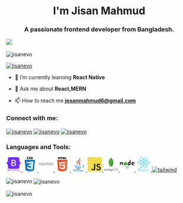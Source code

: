 <h1 align="center"> I'm Jisan Mahmud</h1>
<h3 align="center">A passionate frontend developer from Bangladesh.</h3>
<img src="https://i.postimg.cc/zBmb1fKt/b313a9-89ebec0c5f384c65a9551f0c1ec18ca9-mv2.gif"/>
<p align="left"> <img src="https://komarev.com/ghpvc/?username=jisanevo&label=Profile%20views&color=0e75b6&style=flat" alt="jisanevo" /> </p>

<p align="left"> <a href="https://twitter.com/jisanevo" target="blank"><img src="https://img.shields.io/twitter/follow/jisanevo?logo=twitter&style=for-the-badge" alt="jisanevo" /></a> </p>

- 🌱 I’m currently learning **React Native**

- 💬 Ask me about **React,MERN**

- 📫 How to reach me **jesanmahmud6@gmail.com**

<h3 align="left">Connect with me:</h3>
<p align="left">
<a href="https://twitter.com/jisanevo" target="blank"><img align="center" src="https://raw.githubusercontent.com/rahuldkjain/github-profile-readme-generator/master/src/images/icons/Social/twitter.svg" alt="jisanevo" height="30" width="40" /></a>
<a href="https://linkedin.com/in/jisanevo" target="blank"><img align="center" src="https://raw.githubusercontent.com/rahuldkjain/github-profile-readme-generator/master/src/images/icons/Social/linked-in-alt.svg" alt="jisanevo" height="30" width="40" /></a>
<a href="https://fb.com/jisanevo" target="blank"><img align="center" src="https://raw.githubusercontent.com/rahuldkjain/github-profile-readme-generator/master/src/images/icons/Social/facebook.svg" alt="jisanevo" height="30" width="40" /></a>
</p>

<h3 align="left">Languages and Tools:</h3>
<p align="left"> <a href="https://getbootstrap.com" target="_blank" rel="noreferrer"> <img src="https://raw.githubusercontent.com/devicons/devicon/master/icons/bootstrap/bootstrap-plain-wordmark.svg" alt="bootstrap" width="40" height="40"/> </a> <a href="https://www.w3schools.com/css/" target="_blank" rel="noreferrer"> <img src="https://raw.githubusercontent.com/devicons/devicon/master/icons/css3/css3-original-wordmark.svg" alt="css3" width="40" height="40"/> </a> <a href="https://expressjs.com" target="_blank" rel="noreferrer"> <img src="https://raw.githubusercontent.com/devicons/devicon/master/icons/express/express-original-wordmark.svg" alt="express" width="40" height="40"/> </a> <a href="https://www.w3.org/html/" target="_blank" rel="noreferrer"> <img src="https://raw.githubusercontent.com/devicons/devicon/master/icons/html5/html5-original-wordmark.svg" alt="html5" width="40" height="40"/> </a> <a href="https://www.java.com" target="_blank" rel="noreferrer"> <img src="https://raw.githubusercontent.com/devicons/devicon/master/icons/java/java-original.svg" alt="java" width="40" height="40"/> </a> <a href="https://developer.mozilla.org/en-US/docs/Web/JavaScript" target="_blank" rel="noreferrer"> <img src="https://raw.githubusercontent.com/devicons/devicon/master/icons/javascript/javascript-original.svg" alt="javascript" width="40" height="40"/> </a> <a href="https://www.mongodb.com/" target="_blank" rel="noreferrer"> <img src="https://raw.githubusercontent.com/devicons/devicon/master/icons/mongodb/mongodb-original-wordmark.svg" alt="mongodb" width="40" height="40"/> </a> <a href="https://nodejs.org" target="_blank" rel="noreferrer"> <img src="https://raw.githubusercontent.com/devicons/devicon/master/icons/nodejs/nodejs-original-wordmark.svg" alt="nodejs" width="40" height="40"/> </a> <a href="https://reactjs.org/" target="_blank" rel="noreferrer"> <img src="https://raw.githubusercontent.com/devicons/devicon/master/icons/react/react-original-wordmark.svg" alt="react" width="40" height="40"/> </a> <a href="https://tailwindcss.com/" target="_blank" rel="noreferrer"> <img src="https://www.vectorlogo.zone/logos/tailwindcss/tailwindcss-icon.svg" alt="tailwind" width="40" height="40"/> </a> </p>

<p><img align="left" src="https://github-readme-stats.vercel.app/api/top-langs?username=jisanevo&show_icons=true&locale=en&layout=compact" alt="jisanevo" /></p>

<p>&nbsp;<img align="center" src="https://github-readme-stats.vercel.app/api?username=jisanevo&show_icons=true&locale=en" alt="jisanevo" /></p>

<p><img align="center" src="https://github-readme-streak-stats.herokuapp.com/?user=jisanevo&" alt="jisanevo" /></p>

